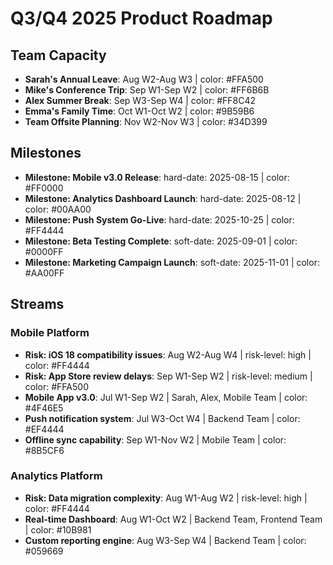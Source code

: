 # Q3/Q4 2025 Product Roadmap

## Team Capacity
- **Sarah's Annual Leave**: Aug W2-Aug W3 | color: #FFA500
- **Mike's Conference Trip**: Sep W1-Sep W2 | color: #FF6B6B
- **Alex Summer Break**: Sep W3-Sep W4 | color: #FF8C42
- **Emma's Family Time**: Oct W1-Oct W2 | color: #9B59B6
- **Team Offsite Planning**: Nov W2-Nov W3 | color: #34D399

## Milestones
- **Milestone: Mobile v3.0 Release**: hard-date: 2025-08-15 | color: #FF0000
- **Milestone: Analytics Dashboard Launch**: hard-date: 2025-08-12 | color: #00AA00
- **Milestone: Push System Go-Live**: hard-date: 2025-10-25 | color: #FF4444
- **Milestone: Beta Testing Complete**: soft-date: 2025-09-01 | color: #0000FF
- **Milestone: Marketing Campaign Launch**: soft-date: 2025-11-01 | color: #AA00FF

## Streams

### Mobile Platform
- **Risk: iOS 18 compatibility issues**: Aug W2-Aug W4 | risk-level: high | color: #FF4444
- **Risk: App Store review delays**: Sep W1-Sep W2 | risk-level: medium | color: #FFA500
- **Mobile App v3.0**: Jul W1-Sep W2 | Sarah, Alex, Mobile Team | color: #4F46E5
- **Push notification system**: Jul W3-Oct W4 | Backend Team | color: #EF4444
- **Offline sync capability**: Sep W1-Nov W2 | Mobile Team | color: #8B5CF6

### Analytics Platform
- **Risk: Data migration complexity**: Aug W1-Aug W2 | risk-level: high | color: #FF4444
- **Real-time Dashboard**: Aug W1-Oct W2 | Backend Team, Frontend Team | color: #10B981
- **Custom reporting engine**: Aug W3-Sep W4 | Backend Team | color: #059669
